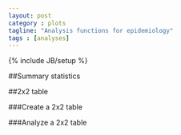 ```yaml
---
layout: post
category : plots
tagline: "Analysis functions for epidemiology"
tags : [analyses]
---
```

{% include JB/setup %}


##Summary statistics

##2x2 table

###Create a 2x2 table

###Analyze a 2x2 table